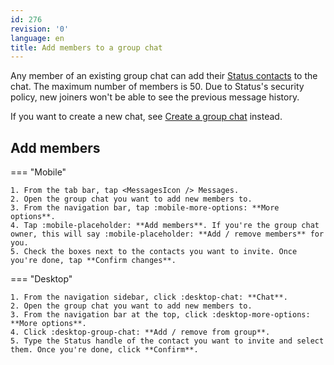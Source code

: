 ```yaml
---
id: 276
revision: '0'
language: en
title: Add members to a group chat
---
```


Any member of an existing group chat can add their [Status contacts](./send-a-contact-request) to the chat. The maximum number of members is 50. Due to Status's security policy, new joiners won't be able to see the previous message history.

If you want to create a new chat, see [Create a group chat](./create-a-group-chat) instead.

## Add members

=== "Mobile"

    1. From the tab bar, tap <MessagesIcon /> Messages.
    2. Open the group chat you want to add new members to.
    3. From the navigation bar, tap :mobile-more-options: **More options**.
    4. Tap :mobile-placeholder: **Add members**. If you're the group chat owner, this will say :mobile-placeholder: **Add / remove members** for you.
    5. Check the boxes next to the contacts you want to invite. Once you're done, tap **Confirm changes**.

=== "Desktop"

    1. From the navigation sidebar, click :desktop-chat: **Chat**.
    2. Open the group chat you want to add new members to.
    3. From the navigation bar at the top, click :desktop-more-options: **More options**.
    4. Click :desktop-group-chat: **Add / remove from group**.
    5. Type the Status handle of the contact you want to invite and select them. Once you're done, click **Confirm**.
